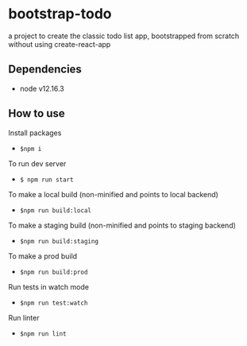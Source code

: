 # bootstrap-todo

a project to create the classic todo list app, bootstrapped from scratch without using create-react-app

## Dependencies

- node v12.16.3

## How to use

Install packages

- `$npm i`

To run dev server

- `$ npm run start`

To make a local build (non-minified and points to local backend)

- `$npm run build:local`

To make a staging build (non-minified and points to staging backend)

- `$npm run build:staging`

To make a prod build

- `$npm run build:prod`

Run tests in watch mode

- `$npm run test:watch`

Run linter

- `$npm run lint`
